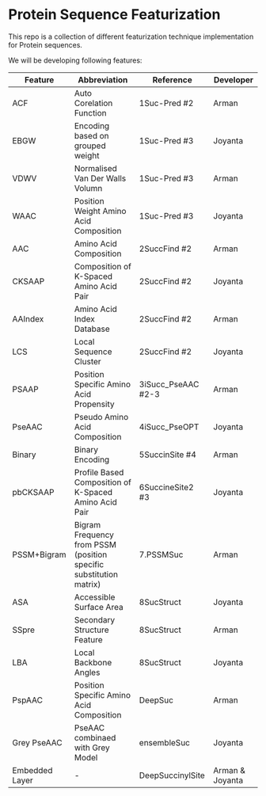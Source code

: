 # Protein Sequence Featurization
This repo is a collection of different featurization technique implementation for Protein sequences. 

We will be developing following features:


| Feature 	| Abbreviation             	| Reference    	| Developer 	|
|---------	|--------------------------	|--------------	|-----------	|
|ACF	|Auto Corelation Function	|1Suc-Pred #2	|Arman	|
|EBGW	|Encoding based on grouped weight 	|1Suc-Pred #3	|Joyanta	|
|VDWV	|Normalised Van Der Walls Volumn			|1Suc-Pred #3		|Arman|
|WAAC	|Position Weight Amino Acid Composition		|1Suc-Pred #3		|Joyanta|
|AAC	|Amino Acid Composition				|2SuccFind #2		|Arman|
|CKSAAP	|Composition of K-Spaced Amino Acid Pair		|2SuccFind #2		|Joyanta|
|AAIndex	|Amino Acid Index Database			|2SuccFind #2		|Arman|
|LCS	|Local Sequence Cluster				|2SuccFind #2		|Joyanta|
|PSAAP	|Position Specific Amino Acid Propensity		|3iSucc_PseAAC #2-3	|Arman|
|PseAAC	|Pseudo Amino Acid Composition			|4iSucc_PseOPT		|Joyanta|
|Binary	|Binary Encoding					|5SuccinSite #4		|Arman|
|pbCKSAAP |Profile Based Composition of K-Spaced Amino Acid Pair			|6SuccineSite2 #3	|Joyanta|
|PSSM+Bigram	|Bigram Frequency from PSSM (position specific substitution matrix) 				|7.PSSMSuc		|Arman|
|ASA	|Accessible Surface Area				|8SucStruct		|Joyanta|
|SSpre	|Secondary Structure Feature 			|8SucStruct		|Arman|
|LBA	|Local Backbone Angles				|8SucStruct		|Joyanta|
|PspAAC	|Position Specific Amino Acid Composition	|DeepSuc 		|Arman|
|Grey PseAAC	|PseAAC combinaed with Grey Model 	|ensembleSuc		|Joyanta|
|Embedded Layer	|-					|DeepSuccinylSite	|Arman & Joyanta|
